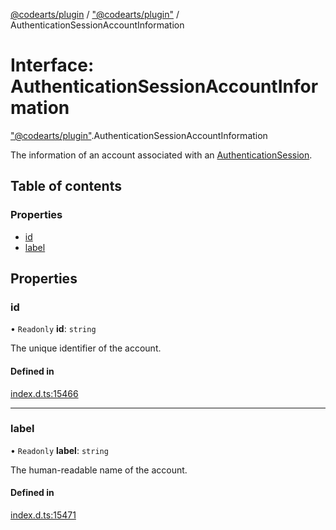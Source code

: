 [@codearts/plugin](../README.md) / ["@codearts/plugin"](../modules/_codearts_plugin_.md) / AuthenticationSessionAccountInformation

# Interface: AuthenticationSessionAccountInformation

["@codearts/plugin"](../modules/_codearts_plugin_.md).AuthenticationSessionAccountInformation

The information of an account associated with an [AuthenticationSession](codearts_plugin_.AuthenticationSession.md).

## Table of contents

### Properties

- [id](codearts_plugin_.AuthenticationSessionAccountInformation.md#id)
- [label](codearts_plugin_.AuthenticationSessionAccountInformation.md#label)

## Properties

### id

• `Readonly` **id**: `string`

The unique identifier of the account.

#### Defined in

[index.d.ts:15466](https://github.com/huaweicloud/cloudide-plugin-api/blob/4d28848/index.d.ts#L15466)

___

### label

• `Readonly` **label**: `string`

The human-readable name of the account.

#### Defined in

[index.d.ts:15471](https://github.com/huaweicloud/cloudide-plugin-api/blob/4d28848/index.d.ts#L15471)
